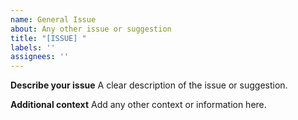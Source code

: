 ```yaml
---
name: General Issue
about: Any other issue or suggestion
title: "[ISSUE] "
labels: ''
assignees: ''
---
```


**Describe your issue**
A clear description of the issue or suggestion.

**Additional context**
Add any other context or information here.
